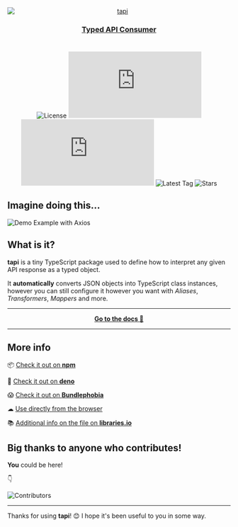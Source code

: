 <div align="center">
	<a href="https://tapi.js.org">
		<img src="https://i.ibb.co/FxXMVD1/tapi-logo.png" style="display: block; margin: auto; max-width: 700px" alt="tapi" />
		<h3><strong>Typed</strong> API Consumer</h3>
	</a>
</div>

<div align="center" style="margin-top: 40px">

![License](https://badgen.net/github/license/sinisimattia/tapi)
![TS](https://badgen.net/npm/types/tapi.js)
![Dependencies](https://badgen.net/bundlephobia/dependency-count/tapi.js)
![Latest Tag](https://badgen.net/github/tag/sinisimattia/tapi)
![Stars](https://badgen.net/github/stars/sinisimattia/tapi)

</div>


## Imagine doing this...

![Demo Example with Axios](https://i.ibb.co/stfLH8B/tepi-demo.png)

## What is it?

**tapi** is a tiny TypeScript package used to define how to interpret any given API response as a typed object.

It **automatically** converts JSON objects into TypeScript class instances, however you can still configure it however you want with *Aliases*, *Transformers*, *Mappers* and more.

___

<div align="center">

**[Go to the docs 🚀](https://tapi.js.org)**

</div>

___

## More info

📦 [Check it out on **npm**](https://npm.im/tapi.js)

🦕 [Check it out on **deno**](https://deno.land/x/tapi)

😱 [Check it out on **Bundlephobia**](https://bundlephobia.com/package/tapi.js@latest)

☁ [Use directly from the browser](https://cdn.jsdelivr.net/npm/tapi.js/)

📚 [Additional info on the file on **libraries.io**](https://libraries.io/npm/tapi.js)

## Big thanks to anyone who contributes!

**You** could be here!

👇

![Contributors](https://contrib.rocks/image?repo=opentoolbox/theme)
___

Thanks for using **tapi**! 😊 I hope it's been useful to you in some way.
